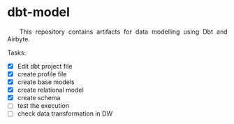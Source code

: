 # dbt-model

<p align="justify">
&ensp;&ensp;&ensp;&ensp;This repository contains artifacts for data modelling using Dbt and Airbyte.
</p>

Tasks:

- [x] Edit dbt project file
- [x] create profile file
- [x] create base models 
- [x] create relational model
- [x] create schema
- [ ] test the execution 
- [ ] check data transformation in DW